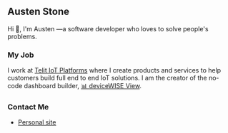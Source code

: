 ## Austen Stone
Hi 👋, I'm Austen —a software developer who loves to solve people's problems.

### My Job
I work at [Telit IoT Platforms](https://www.telit.com/) where I create products and services to help customers build full end to end IoT solutions. I am the creator of the no-code dashboard builder, [📊 deviceWISE View](https://view.devicewise.com/).

### Contact Me
* [Personal site](https://austen.info)
